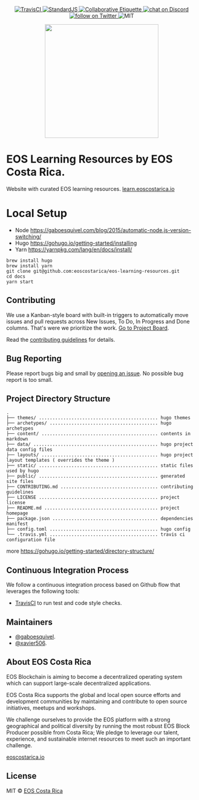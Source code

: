 <p align="center">
	<a href="https://travis-ci.org/eoscostarica/eos-learning-resources">
		<img src="https://travis-ci.org/eoscostarica/eos-learning-resources.svg?branch=master" alt="TravisCI">
	</a>
	<a href="http://standardjs.com">
		<img src="https://img.shields.io/badge/code%20style-standard-brightgreen.svg" alt="StandardJS">
	</a>
	<a href="https://git.io/col">
		<img src="https://img.shields.io/badge/%E2%9C%93-collaborative_etiquette-brightgreen.svg" alt="Collaborative Etiquette">
	</a>
	<a href="https://discord.gg/bBpQHym">
		<img src="https://img.shields.io/discord/447118387118735380.svg?logo=discord" alt="chat on Discord">
	</a>
	<a href="https://twitter.com/intent/follow?screen_name=eoscostarica">
		<img src="https://img.shields.io/twitter/follow/eoscostarica.svg?style=social&logo=twitter" alt="follow on Twitter">
	</a>
	<img src="https://img.shields.io/dub/l/vibe-d.svg" alt="MIT">
</p>

<p align="center">
	<a href="https://eoscostarica.io">
		<img src="https://cdn.rawgit.com/eoscostarica/assets/574d20a6/logos/eoscolors-transparent.png" width="300">
	</a>
</p>

# EOS Learning Resources by EOS Costa Rica.

Website with curated EOS learning resources.  [learn.eoscostarica.io](https://learn.eoscostarica.io)

# Local Setup

- Node https://gaboesquivel.com/blog/2015/automatic-node.js-version-switching/
- Hugo https://gohugo.io/getting-started/installing
- Yarn https://yarnpkg.com/lang/en/docs/install/

```
brew install hugo
brew install yarn
git clone git@github.com:eoscostarica/eos-learning-resources.git
cd docs
yarn start
```

## Contributing

We use a Kanban-style board with built-in triggers to automatically move issues and pull requests across New Issues, To Do, In Progress and Done columns. That's were we prioritize the work. [Go to Project Board](https://github.com/eoscostarica/eos-learning-resources/projects/1).

Read the [contributing guidelines](CONTRIBUTING.md) for details.

## Bug Reporting

Please report bugs big and small by [opening an issue](https://github.com/eoscostarica/dmeetup/issues). No possible bug report is too small.

## Project Directory Structure

```
.
├── themes/ ............................................ hugo themes
├── archetypes/ ........................................ hugo archetypes
├── content/ ........................................... contents in markdown
├── data/ .............................................. hugo project data config files
├── layouts/ ........................................... hugo project layout templates ( overrides the theme )
├── static/ ............................................ static files used by hugo
├── public/ ............................................ generated site files
├── CONTRIBUTING.md .................................... contributing guidelines
├── LICENSE ............................................ project license
├── README.md .......................................... project homepage
├── package.json ....................................... dependencies manifest
├── config.toml ........................................ hugo config
└── .travis.yml ........................................ travis ci configuration file
```

more https://gohugo.io/getting-started/directory-structure/

## Continuous Integration Process

We follow a continuous integration process based on Github flow that leverages the following tools:

- [TravisCI](https://travis-ci.org/) to run test and code style checks.

## Maintainers

- [@gaboesquivel](https://github.com/gaboesquivel).
- [@xavier506](https://github.com/xavier506).

## About EOS Costa Rica

EOS Blockchain is aiming to become a decentralized operating system which can support large-scale decentralized applications.

EOS Costa Rica supports the global and local open source efforts and development communities by maintaining and contribute to open source initiatives, meetups and workshops.

We challenge ourselves to provide the EOS platform with a strong geographical and political diversity by running the most robust EOS Block Producer possible from Costa Rica; We pledge to leverage our talent, experience, and sustainable internet resources to meet such an important challenge.

[eoscostarica.io](https://eoscostarica.io)

## License

MIT © [EOS Costa Rica](https://eoscostarica.io)  
